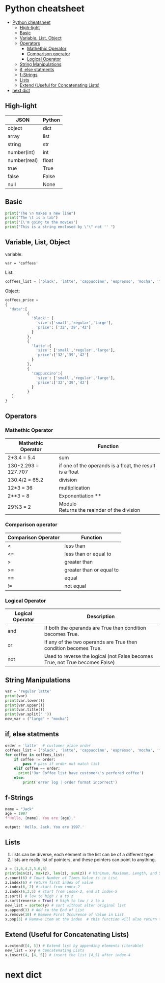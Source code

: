 # Python cheatsheet

<!-- TOC -->

- [Python cheatsheet](#python-cheatsheet)
  - [High-light](#high-light)
  - [Basic](#basic)
  - [Variable, List, Object](#variable-list-object)
  - [Operators](#operators)
    - [Mathethic Operator](#mathethic-operator)
    - [Comparison operator](#comparison-operator)
    - [Logical Operator](#logical-operator)
  - [String Manipulations](#string-manipulations)
  - [if, else statments](#if-else-statments)
  - [f-Strings](#f-strings)
  - [Lists](#lists)
  - [Extend (Useful for Concatenating Lists)](#extend-useful-for-concatenating-lists)
- [next dict](#next-dict)

<!-- /TOC -->

## High-light

| JSON | Python | 
| ---| --- | 
| object | dict | 
| array | list |   
| string | str | 
| number(int) | int | 
| number(real) | float |  
| true | True |  
| false | False | 
| null | None |  


## Basic

```python
print("The \n makes a new line")
print("The \t is a tab")
print('I\'m going to the movies')
print("This is a string enclosed by \"\" not '' ")
```

## Variable, List, Object

variable:
```
var = 'coffees'
```

List:
```python
coffees_list = ['black', 'latte', 'cappuccino', 'espresso', 'mocha', 'flat white', 'irish']
```


Object: 
```python
coffees_price = 
{
  "data":[
          {
            'black': {   
              'size':['small','regular','large'],
              'price': ['32','39','42']
            }
          },
          {
            'latte':{
              'size': ['small','regular','large'],
              'price':['32','39','42']
            }
          },
          {
            'cappuccino':{
              'size': ['small','regular','large'],
              'price':['32','39','42']
            }
          }
   ]
}
```

## Operators

### Mathethic Operator

Mathethic Operator | Function
--- | --- 
2+3.4 = 5.4 | sum
130-2.293 = 127.707 | if one of the operands is a float, the result is a float
130.4/2 = 65.2 | division
12*3 = 36 | multiplication
2**3 = 8 | Exponentiation **
29%3 = 2 | Modulo <br> Returns the reainder of the division



### Comparison operator

Comparison Operator | Function
--- | --- 
< | less than
<= | less than or equal to
> | greater than
>= | greater than or equal to
== | equal
!= | not equal

### Logical Operator

Logical Operator | Description
--- | ---
and | If both the operands are True then condition becomes True.
or | If any of the two operands are True then condition becomes True. 
not | Used to reverse the logical (not False becomes True, not True becomes False)

## String Manipulations

```python 
var = 'regular latte'
print(var)
print(var.lower())
print(var.upper())
print(var.title())
print(var.split(' '))
new_var = ("large" + "mocha")
```

## if, else statments
```python
order = 'latte'  # customer place order
coffees_list = ['black', 'latte', 'cappuccino', 'espresso', 'mocha', 'flat white', 'irish']  # our shop's product list
for coffee in coffees_list: 
    if coffee != order: 
        pass # pass if order not match list
    elif coffee == order:
      print('Our Coffee list have customer\'s perfered coffee')
    else:
        print('error log | order format incorrect')
```

## f-Strings
```python
name = "Jack"
age = 1997
f"Hello, {name}. You are {age}."

output: 'Hello, Jack. You are 1997.'

```


## Lists
1. lists can be diverse, each element in the list can be of a different type.
2. lists are really list of pointers, and these pointers can point to anything.

```python
z = [1,6,4,2,5,6,6]
print(min(z), max(z), len(z), sum(z)) # Minimum, Maximum, Length, and Sum of a list
z.count(6) # Count Number of Times Value is in List
z.index(6) # return first index of value
z.index(6, 2) # start from index-2
z.index(6,2,5) # start from index-2, end at index-5
z.sort() # low to high / a to z
z.sort(reverse = True) # high to low / z to a
new_list = sorted(y) # sort without alter original list
x.append(3) # Add to the End of List
x.remove(10) # Remove First Occurence of Value in List
x.pop(3) # Remove item at the index  # this function will also return the item you removed from the list  # Default is the last index
```

## Extend (Useful for Concatenating Lists)
```python
x.extend([4, 5]) # Extend list by appending elements (iterable)
new_list = x+y # Concatenating Lists
x.insert(4, [4, 5]) # insert the list [4,5] after index-4
```

# next dict